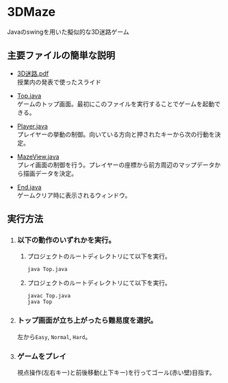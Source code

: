 # 3DMaze
Javaのswingを用いた擬似的な3D迷路ゲーム

## 主要ファイルの簡単な説明
- [3D迷路.pdf](3D迷路.pdf)  
    授業内の発表で使ったスライド

- [Top.java](Top.java)  
    ゲームのトップ画面。最初にこのファイルを実行することでゲームを起動できる。
- [Player.java](Player/Player.java)  
    プレイヤーの挙動の制御。向いている方向と押されたキーから次の行動を決定。
- [MazeView.java](View/MazeView.java)  
    プレイ画面の制御を行う。プレイヤーの座標から前方周辺のマップデータから描画データを決定。
- [End.java](End/End.java)  
    ゲームクリア時に表示されるウィンドウ。

## 実行方法
1. ### 以下の動作のいずれかを実行。  
    1. プロジェクトのルートディレクトリにて以下を実行。
        ```
        java Top.java
        ```
    1. プロジェクトのルートディレクトリにて以下を実行。
        ```
        javac Top.java
        java Top
        ```
1. ### トップ画面が立ち上がったら難易度を選択。
    左から`Easy`, `Normal`, `Hard`。

1. ### ゲームをプレイ
    視点操作(左右キー)と前後移動(上下キー)を行ってゴール(赤い壁)目指す。  
